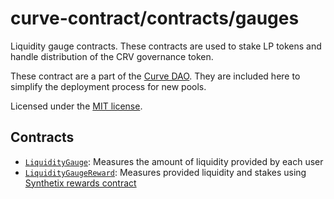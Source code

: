 # curve-contract/contracts/gauges

Liquidity gauge contracts. These contracts are used to stake LP tokens and handle distribution of the CRV governance token.

These contract are a part of the [Curve DAO](https://github.com/curvefi/curve-dao-contracts). They are included here to simplify the deployment process for new pools.

Licensed under the [MIT license](https://github.com/curvefi/curve-dao-contracts/blob/master/LICENSE).

## Contracts

* [`LiquidityGauge`](LiquidityGauge.vy): Measures the amount of liquidity provided by each user
* [`LiquidityGaugeReward`](LiquidityGaugeReward.vy): Measures provided liquidity and stakes using [Synthetix rewards contract](https://github.com/Synthetixio/synthetix/blob/master/contracts/StakingRewards.sol)
